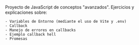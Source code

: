 Proyecto de JavaScript de conceptos "avanzados". Ejercicios y explicaciones sobre: 
    
    - Variables de Entorno (mediante el uso de Vite y .env)
    - Callback 
    - Manejo de errores en callbacks
    - Ejemplo callback hell
    - Promesas